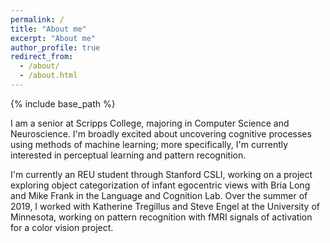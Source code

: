 ```yaml
---
permalink: /
title: "About me"
excerpt: "About me"
author_profile: true
redirect_from: 
  - /about/
  - /about.html
---
```


{% include base_path %}

I am a senior at Scripps College, majoring in Computer Science and Neuroscience. I'm broadly excited about uncovering cognitive processes using methods of machine learning; more specifically, I'm currently interested in perceptual learning and pattern recognition.

I'm currently an REU student through Stanford CSLI, working on a project exploring object categorization of infant egocentric views with Bria Long and Mike Frank in the Language and Cognition Lab. Over the summer of 2019, I worked with Katherine Tregillus and Steve Engel at the University of Minnesota, working on pattern recognition with fMRI signals of activation for a color vision project. 
